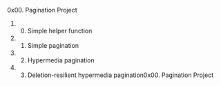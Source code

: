 0x00. Pagination Project
1. 0. Simple helper function
2. 1. Simple pagination
3. 2. Hypermedia pagination
4. 3. Deletion-resilient hypermedia pagination0x00. Pagination Project
